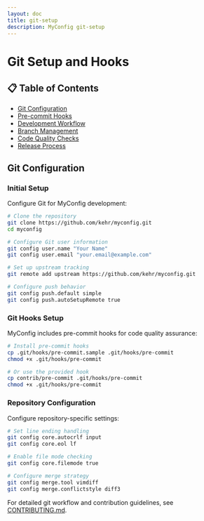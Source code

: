 ```yaml
---
layout: doc
title: git-setup
description: MyConfig git-setup
---
```

# Git Setup and Hooks

## 📋 Table of Contents

- [Git Configuration](#git-configuration)
- [Pre-commit Hooks](#pre-commit-hooks)
- [Development Workflow](#development-workflow)
- [Branch Management](#branch-management)
- [Code Quality Checks](#code-quality-checks)
- [Release Process](#release-process)

## Git Configuration

### Initial Setup

Configure Git for MyConfig development:

```bash
# Clone the repository
git clone https://github.com/kehr/myconfig.git
cd myconfig

# Configure Git user information
git config user.name "Your Name"
git config user.email "your.email@example.com"

# Set up upstream tracking
git remote add upstream https://github.com/kehr/myconfig.git

# Configure push behavior
git config push.default simple
git config push.autoSetupRemote true
```

### Git Hooks Setup

MyConfig includes pre-commit hooks for code quality assurance:

```bash
# Install pre-commit hooks
cp .git/hooks/pre-commit.sample .git/hooks/pre-commit
chmod +x .git/hooks/pre-commit

# Or use the provided hook
cp contrib/pre-commit .git/hooks/pre-commit
chmod +x .git/hooks/pre-commit
```

### Repository Configuration

Configure repository-specific settings:

```bash
# Set line ending handling
git config core.autocrlf input
git config core.eol lf

# Enable file mode checking
git config core.filemode true

# Configure merge strategy
git config merge.tool vimdiff
git config merge.conflictstyle diff3
```

For detailed git workflow and contribution guidelines, see [CONTRIBUTING.md](../CONTRIBUTING.md).
